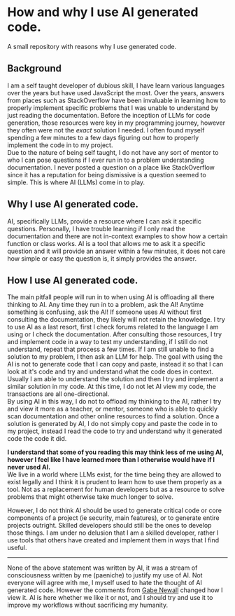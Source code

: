 # How and why I use AI generated code. 
A small repository with reasons why I use generated code.
## Background
I am a self taught developer of dubious skill, I have learn various languages over the years but have used JavaScript the most. Over the years, answers from places such as StackOverflow have been invaluable in learning how to properly implement specific problems that I was unable to understand by just reading the documentation. Before the inception of LLMs for code generation, those resources were key in my programming journey, however they often were not the *exact* solution I needed. I often found myself spending a few minutes to a few days figuring out how to properly implement the code in to my project.  
Due to the nature of being self taught, I do not have any sort of mentor to who I can pose questions if I ever run in to a problem understanding documentation. I never posted a question on a place like StackOverflow since it has a reputation for being dismissive is a question seemed to simple. This is where AI (LLMs) come in to play. 

## Why I use AI generated code.
AI, specifically LLMs, provide a resource where I can ask it specific questions. Personally, I have trouble learning if I only read the documentation and there are not in-context examples to show how a certain function or class works. AI is a tool that allows me to ask it a specific question and it will provide an answer within a few minutes, it does not care how simple or easy the question is, it simply provides the answer. 
## How I use AI generated code.
The main pitfall people will run in to when using AI is offloading all there thinking to AI. Any time they run in to a problem, ask the AI! Anytime something is confusing, ask the AI! If someone uses AI without first consulting the documentation, they likely will not retain the knowledge. I try to use AI as a last resort, first I check forums related to the language I am using or I check the documentation. After consulting those resources, I try and implement code in a way to test my understanding, if I still do not understand, repeat that process a few times. If I am still unable to find a solution to my problem, I then ask an LLM for help. The goal with using the AI is not to generate code that I can copy and paste, instead it so that I can look at it's code and try and understand what the code does in context. Usually I am able to understand the solution and then I try and implement a similar solution in my code. At this time, I do not let AI view my code, the transactions are all one-directional.  
By using AI in this way, I do not to offload my thinking to the AI, rather I try and view it more as a teacher, or mentor, someone who is able to quickly scan documentation and other online resources to find a solution. Once a solution is generated by AI, I do not simply copy and paste the code in to my project, instead I read the code to try and understand why it generated code the code it did.  

**I understand that some of you reading this may think less of me using AI, however I feel like I have learned more than I otherwise would have if I never used AI.**  
We live in a world where LLMs exist, for the time being they are allowed to exist legally and I think it is prudent to learn how to use them properly as a tool. Not as a replacement for human developers but as a resource to solve problems that might otherwise take much longer to solve.  

However, I do not think AI should be used to generate critical code or core components of a project (ie security, main features), or to generate entire projects outright. Skilled developers should still be the ones to develop those things. I am under no delusion that I am a skilled developer, rather I use tools that others have created and implement them in ways that I find useful. 

---
None of the above statement was written by AI, it was a stream of consciousness written by me (paeniche) to justify my use of AI. Not everyone will agree with me, I myself used to hate the thought of AI generated code. However the comments from [Gabe Newall](https://www.pcgamer.com/software/ai/gabe-newell-says-ai-is-a-significant-technology-transition-on-a-par-with-the-emergence-of-computers-or-the-internet-and-will-be-a-cheat-code-for-people-who-want-to-take-advantage-of-it/) changed how I view it. AI is here whether we like it or not, and I should try and use it to improve my workflows without sacrificing my humanity. 
